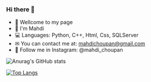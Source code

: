 ### Hi there 👋

- 🤍 Wellcome to my page
- 🤵 I'm Mahdi
- 💻 Languages: Python, C++, Html, Css, SQLServer 
- ✉ You can contact me at: mahdichoupan@gmail.com
- 📢 Follow me in Instagram: @mahdi_choupan

![Anurag's GitHub stats](https://github-readme-stats.vercel.app/api?username=mahdichoupan&theme=vue-dark&show_icons=true)

[![Top Langs](https://github-readme-stats.vercel.app/api/top-langs/?username=mahdichoupan)](https://github.com/anuraghazra/github-readme-stats)
